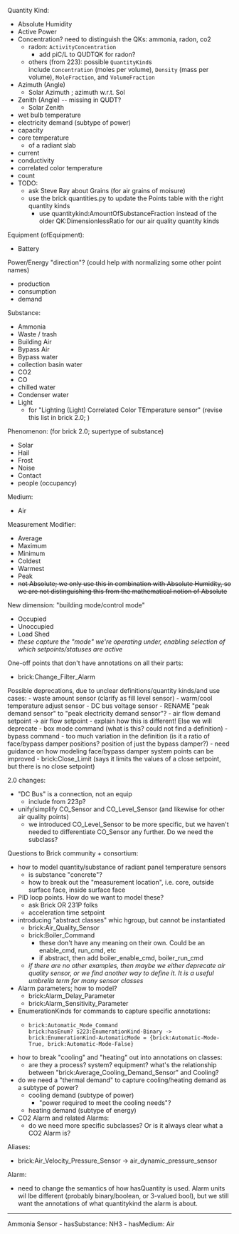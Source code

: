 Quantity Kind:
- Absolute Humidity
- Active Power
- Concentration? need to distinguish the QKs: ammonia, radon, co2
	- radon: `ActivityConcentration`
		- add piC/L to QUDTQK for radon?
	- others (from 223): possible `QuantityKind`s include `Concentration` (moles per volume), `Density` (mass per volume), `MoleFraction`, and `VolumeFraction`
- Azimuth (Angle)
	- Solar Azimuth ; azimuth w.r.t. Sol
- Zenith (Angle) -- missing in QUDT?
	- Solar Zenith 
- wet bulb temperature
- electricity demand (subtype of power)
- capacity
- core temperature
	- of a radiant slab
- current
- conductivity
- correlated color temperature
- count
- TODO:
	- ask Steve Ray about Grains (for air grains of moisure)
	- use the brick quantities.py to update the Points table with the right quantity kinds
		- use quantitykind:AmountOfSubstanceFraction instead of the older QK:DimensionlessRatio for our air quality quantity kinds

Equipment (ofEquipment):
- Battery

Power/Energy "direction"? (could help with normalizing some other point names)
- production
- consumption
- demand

Substance:
- Ammonia
- Waste / trash
- Building Air
- Bypass Air
- Bypass water
- collection basin water
- CO2
- CO
- chilled water
- Condenser water
- Light
	- for "Lighting (Light) Correlated Color TEmperature sensor"
(revise this list in brick 2.0; )

Phenomenon: (for brick 2.0; supertype of substance)
- Solar
- Hail
- Frost
- Noise
- Contact
- people (occupancy)

Medium:
- Air

Measurement Modifier:
- Average
- Maximum
- Minimum
- Coldest
- Warmest
- Peak
- ~~not Absolute; we only use this in combination with Absolute Humidity, so we are not distinguishing this from the mathematical notion of Absolute~~

New dimension: "building mode/control mode"
- Occupied
- Unoccupied
- Load Shed
- *these capture the "mode" we're operating under, enabling selection of which setpoints/statuses are active*

One-off points that don't have annotations on all their parts:
- brick:Change_Filter_Alarm 

Possible deprecations, due to unclear definitions/quantity kinds/and use cases:
	- waste amount sensor (clarify as fill level sensor)
	- warm/cool temperature adjust sensor
	- DC bus voltage sensor
	- RENAME "peak demand sensor" to "peak electricity demand sensor"?
	- air flow demand setpoint -> air flow setpoint
		- explain how this is different! Else we will deprecate
	- box mode command (what is this? could not find a definition)
	- bypass command
		- too much variation in the definition (is it a ratio of face/bypass damper positions? position of just the bypass damper?)
		- need guidance on how modeling face/bypass damper system points can be improved
	- brick:Close_Limit (says it limits the values of a close setpoint, but there is no close setpoint)

2.0 changes:
- "DC Bus" is a connection, not an equip
	- include from 223p?
- unify/simplify CO_Sensor and CO_Level_Sensor (and likewise for other air quality points)
	- we introduced CO_Level_Sensor to be more specific, but we haven't needed to differentiate CO_Sensor any further. Do we need the subclass?

Questions to Brick community + consortium:
- how to model quantity/substance of radiant panel temperature sensors
	- is substance "concrete"?
	- how to break out the "measurement location", i.e. core, outside surface face, inside surface face
- PID loop points. How do we want to model these?
	- ask Brick OR 231P folks
	- acceleration time setpoint
- introducing "abstract classes" whic hgroup, but cannot be instantiated
	- brick:Air_Quality_Sensor 
	- brick:Boiler_Command
		- these don't have any meaning on their own. Could be an enable_cmd, run_cmd, etc
		- if abstract, then add boiler_enable_cmd, boiler_run_cmd
	- *if there are no other examples, then maybe we either deprecate air quality sensor, or we find another way to define it. It is a useful umbrella term for many sensor classes*
- Alarm parameters; how to model?
	- brick:Alarm_Delay_Parameter
	- brick:Alarm_Sensitivity_Parameter
- EnumerationKinds for commands to capture specific annotations:
	- ```
	  brick:Automatic_Mode_Command
	  brick:hasEnum? s223:EnumerationKind-Binary -> brick:EnumerationKind-AutomaticMode = {brick:Automatic-Mode-True, brick:Automatic-Mode-False}
	  ```
- how to break "cooling" and "heating" out into annotations on classes:
	- are they a process? system? equipment? what's the relationship between "brick:Average_Cooling_Demand_Sensor" and Cooling?
- do we need a "thermal demand" to capture cooling/heating demand as a subtype of power?
	- cooling demand (subtype of power)
		- "power required to meet the cooling needs"?
	- heating demand (subtype of energy)
- CO2 Alarm and related Alarms:
	- do we need more specific subclasses? Or is it always clear what a CO2 Alarm is?

Aliases:
- brick:Air_Velocity_Pressure_Sensor -> air_dynamic_pressure_sensor

Alarm:
- need to change the semantics of how hasQuantity is used. Alarm units wil lbe different (probably binary/boolean, or 3-valued bool), but we still want the annotations of what quantitykind the alarm is about.

---

Ammonia Sensor
	- hasSubstance: NH3
	- hasMedium: Air
